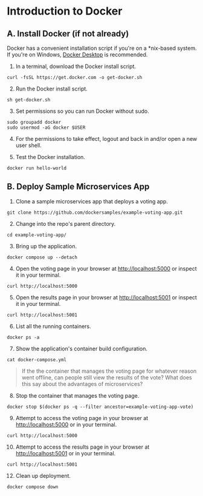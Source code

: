 # Introduction to Docker

## A. Install Docker (if not already)
Docker has a convenient installation script if you're on a *nix-based system. If you're on Windows, [Docker Desktop](https://docs.docker.com/desktop/install/windows-install/) is recommended.
1. In a terminal, download the Docker install script.

```
curl -fsSL https://get.docker.com -o get-docker.sh
```

2. Run the Docker install script.  

```
sh get-docker.sh
```

3. Set permissions so you can run Docker without sudo.

```
sudo groupadd docker
sudo usermod -aG docker $USER
```

4. For the permissions to take effect, logout and back in and/or open a new user shell.

5. Test the Docker installation.

```
docker run hello-world
```

## B. Deploy Sample Microservices App

1. Clone a sample microservices app that deploys a voting app.

```
git clone https://github.com/dockersamples/example-voting-app.git
```

2. Change into the repo's parent directory.

```
cd example-voting-app/
```

3. Bring up the application.

```
docker compose up --detach
```

4. Open the voting page in your browser at [http://localhost:5000](http://localhost:5000) or inspect it in your terminal.

```
curl http://localhost:5000
```

5. Open the results page in your browser at [http://localhost:5001](http://localhost:5001) or inspect it in your terminal.

```
curl http://localhost:5001
```

6. List all the running containers.

```
docker ps -a
```

7. Show the application's container build configuration.

```
cat docker-compose.yml
```

> If the the container that manages the voting page for whatever reason went offline, can people still view the results of the vote? What does this say about the advantages of microservices?

8. Stop the container that manages the voting page.

```
docker stop $(docker ps -q --filter ancestor=example-voting-app-vote)
```

9. Attempt to access the voting page in your browser at [http://localhost:5000](http://localhost:5000) or in your terminal.

```
curl http://localhost:5000
```

10. Attempt to access the results page in your browser at [http://localhost:5001](http://localhost:5001) or in your terminal.

```
curl http://localhost:5001
```

12. Clean up deployment.

```
docker compose down
```
